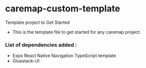 # caremap-custom-template
Template project to Get Started
- This is the template file to get started for any caremap project.

### List of dependencies added :
- Expo React Native Navigation TypeScript template
- Gluestack-UI
